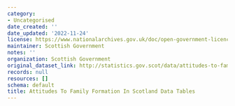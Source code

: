 ```yaml
---
category:
- Uncategorised
date_created: ''
date_updated: '2022-11-24'
license: https://www.nationalarchives.gov.uk/doc/open-government-licence/version/3/
maintainer: Scottish Government
notes: ''
organization: Scottish Government
original_dataset_link: http://statistics.gov.scot/data/attitudes-to-family-formation-in-scotland-data-tables
records: null
resources: []
schema: default
title: Attitudes To Family Formation In Scotland Data Tables
---
```

